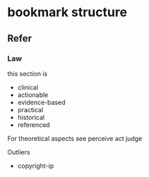 # bookmark structure



## Refer


### Law

this section is

* clinical
* actionable
* evidence-based
* practical
* historical
* referenced

For theoretical aspects see perceive act judge

Outliers

* copyright-ip


